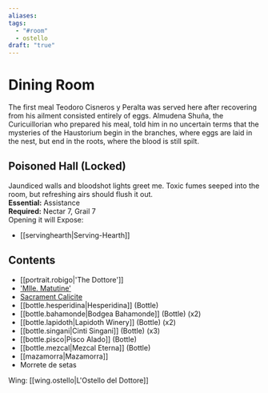 ```yaml
---
aliases: 
tags:
  - "#room"
  - ostello
draft: "true"
---
```

# Dining Room
The first meal Teodoro Cisneros y Peralta was served here after recovering from his ailment consisted entirely of eggs. Almudena Shuña, the Curicuillorian who prepared his meal, told him in no uncertain terms that the mysteries of the Haustorium begin in the branches, where eggs are laid in the nest, but end in the roots, where the blood is still spilt.
## Poisoned Hall (Locked)
Jaundiced walls and bloodshot lights greet me. Toxic fumes seeped into the room, but refreshing airs should flush it out.
<br>**Essential:** Assistance
<br>**Required:** Nectar 7, Grail 7
<br>Opening it will Expose:
- [[servinghearth|Serving-Hearth]]

## Contents
- [[portrait.robigo|'The Dottore']]  
- ['Mlle. Matutine'](https://uadaf.theevilroot.xyz/rowenarium/element/painting.morgen)
- [Sacrament Calicite](https://uadaf.theevilroot.xyz/rowenarium/element/sacrament.calicite)
- [[bottle.hesperidina|Hesperidina]] (Bottle)  
- [[bottle.bahamonde|Bodgea Bahamonde]] (Bottle) (x2) 
- [[bottle.lapidoth|Lapidoth Winery]] (Bottle)  (x2)
- [[bottle.singani|Cinti Singani]] (Bottle) (x3)
- [[bottle.pisco|Pisco Alado]] (Bottle)  
- [[bottle.mezcal|Mezcal Eterna]] (Bottle)  
- [[mazamorra|Mazamorra]]  
- Morrete de setas

Wing: [[wing.ostello|L'Ostello del Dottore]]
